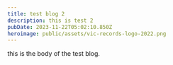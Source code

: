 ```yaml
---
title: test blog 2
description: this is test 2
pubDate: 2023-11-22T05:02:10.850Z
heroimage: public/assets/vic-records-logo-2022.png
---
```

this is the body of the test blog.